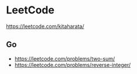 # LeetCode
https://leetcode.com/kitaharata/

## Go
* https://leetcode.com/problems/two-sum/
* https://leetcode.com/problems/reverse-integer/
